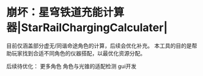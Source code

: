 # 崩坏：星穹铁道充能计算器|StarRailChargingCalculater|

目前仅涵盖部分虚无/同谐命途角色的计算，后续会优化补充。
本工具的目的是帮助玩家找到合适不同角色的仪器搭配，以最优化资源分配。

后续待优化：
更多角色
角色与光锥的适配检测
gui开发
